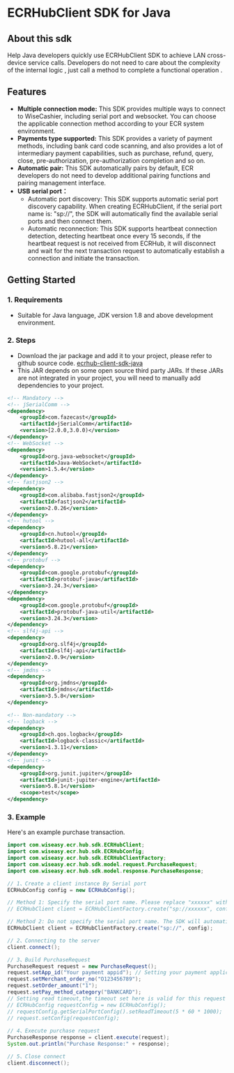 # ECRHubClient SDK for Java

## About this sdk
Help Java developers quickly use ECRHubClient SDK to achieve LAN cross-device service calls. Developers do not need to care about the complexity of the internal logic , just call a method to complete a functional operation .

## Features
- **Multiple connection mode:** This SDK provides multiple ways to connect to WiseCashier, including serial port and websocket. You can choose the applicable connection method according to your ECR system environment.
- **Payments type supported:** This SDK provides a variety of payment methods, including bank card code scanning, and also provides a lot of intermediary payment capabilities, such as purchase, refund, query, close, pre-authorization, pre-authorization completion and so on.
- **Automatic pair:** This SDK automatically pairs by default, ECR developers do not need to develop additional pairing functions and pairing management interface.
- **USB serial port：**
    - Automatic port discovery: This SDK supports automatic serial port discovery capability. When creating ECRHubClient, if the serial port name is: "sp://", the SDK will automatically find the available serial ports and then connect them.
    - Automatic reconnection: This SDK supports heartbeat connection detection, detecting heartbeat once every 15 seconds, if the heartbeat request is not received from ECRHub, it will disconnect and wait for the next transaction request to automatically establish a connection and initiate the transaction.


## Getting Started

### 1. Requirements
- Suitable for Java language, JDK version 1.8 and above development environment.

### 2. Steps
- Download the jar package and add it to your project, please refer to github source code. <a href = "https://github.com/paycloud-open/ecrhub-client-sdk-java" target = "_blank">ecrhub-client-sdk-java</a>
- This JAR depends on some open source third party JARs. If these JARs are not integrated in your project, you will need to manually add dependencies to your project.

```XML
<!-- Mandatory -->
<!-- jSerialComm -->
<dependency>
    <groupId>com.fazecast</groupId>
    <artifactId>jSerialComm</artifactId>
    <version>[2.0.0,3.0.0)</version>
</dependency>
<!-- WebSocket -->
<dependency>
    <groupId>org.java-websocket</groupId>
    <artifactId>Java-WebSocket</artifactId>
    <version>1.5.4</version>
</dependency>
<!-- fastjson2 -->
<dependency>
    <groupId>com.alibaba.fastjson2</groupId>
    <artifactId>fastjson2</artifactId>
    <version>2.0.26</version>
</dependency>
<!-- hutool -->
<dependency>
    <groupId>cn.hutool</groupId>
    <artifactId>hutool-all</artifactId>
    <version>5.8.21</version>
</dependency>
<!-- protobuf -->
<dependency>
    <groupId>com.google.protobuf</groupId>
    <artifactId>protobuf-java</artifactId>
    <version>3.24.3</version>
</dependency>
<dependency>
    <groupId>com.google.protobuf</groupId>
    <artifactId>protobuf-java-util</artifactId>
    <version>3.24.3</version>
</dependency>
<!-- slf4j-api -->
<dependency>
    <groupId>org.slf4j</groupId>
    <artifactId>slf4j-api</artifactId>
    <version>2.0.9</version>
</dependency>
<!-- jmdns -->
<dependency>
    <groupId>org.jmdns</groupId>
    <artifactId>jmdns</artifactId>
    <version>3.5.8</version>
</dependency>

<!-- Non-mandatory -->
<!-- logback -->
<dependency>
    <groupId>ch.qos.logback</groupId>
    <artifactId>logback-classic</artifactId>
    <version>1.3.11</version>
</dependency>
<!-- junit -->
<dependency>
    <groupId>org.junit.jupiter</groupId>
    <artifactId>junit-jupiter-engine</artifactId>
    <version>5.8.1</version>
    <scope>test</scope>
</dependency>
```

### 3. Example
Here's an example purchase transaction.

```java
import com.wiseasy.ecr.hub.sdk.ECRHubClient;
import com.wiseasy.ecr.hub.sdk.ECRHubConfig;
import com.wiseasy.ecr.hub.sdk.ECRHubClientFactory;
import com.wiseasy.ecr.hub.sdk.model.request.PurchaseRequest;
import com.wiseasy.ecr.hub.sdk.model.response.PurchaseResponse;

// 1、Create a client instance By Serial port
ECRHubConfig config = new ECRHubConfig();

// Method 1: Specify the serial port name. Please replace "xxxxxx" with the real serial port name. For example: COM6
// ECRHubClient client = ECRHubClientFactory.create("sp://xxxxxx", config);

// Method 2: Do not specify the serial port name. The SDK will automatically find available serial port
ECRHubClient client = ECRHubClientFactory.create("sp://", config);

// 2、Connecting to the server
client.connect();

// 3、Build PurchaseRequest
PurchaseRequest request = new PurchaseRequest();
request.setApp_id("Your payment appid"); // Setting your payment application ID
request.setMerchant_order_no("O123456789");
request.setOrder_amount("1");
request.setPay_method_category("BANKCARD");
// Setting read timeout,the timeout set here is valid for this request
// ECRHubConfig requestConfig = new ECRHubConfig();
// requestConfig.getSerialPortConfig().setReadTimeout(5 * 60 * 1000);
// request.setConfig(requestConfig);
        
// 4、Execute purchase request
PurchaseResponse response = client.execute(request);
System.out.println("Purchase Response:" + response);

// 5、Close connect
client.disconnect();
```
